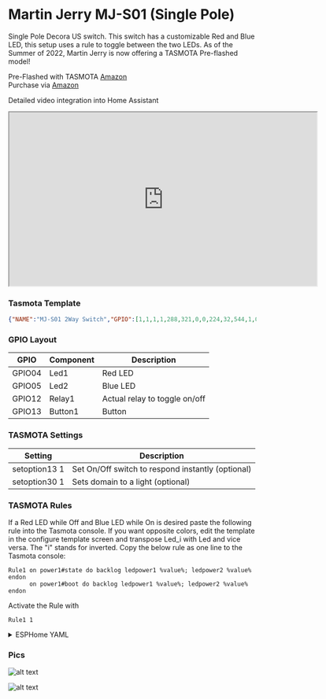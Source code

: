 # Martin Jerry MJ-S01 (Single Pole)

Single Pole Decora US switch.  This switch has a customizable Red and Blue LED, this setup uses a rule to toggle between the two LEDs.  As of the Summer of 2022, Martin Jerry is now offering a TASMOTA Pre-flashed model!

Pre-Flashed with TASMOTA [Amazon](https://amzn.to/3K4qpIx)  
Purchase via [Amazon](https://amzn.to/2IM0cn5)

Detailed video integration into Home Assistant
<iframe allowfullscreen height="353" src="https://www.youtube.com/embed/H7GlOoJrOjU" width="625" youtube-src-=""></iframe>  


### Tasmota Template
```json
{"NAME":"MJ-S01 2Way Switch","GPIO":[1,1,1,1,288,321,0,0,224,32,544,1,0,0],"FLAG":0,"BASE":18, "CMND": "SO30 1 | SO13 1"}
```

### GPIO Layout

| GPIO |    Component | Description |
|------ |-------------|-------------|         
|GPIO04	| Led1 | Red LED
|GPIO05	| Led2 | Blue LED
|GPIO12	| Relay1 | Actual relay to toggle on/off
|GPIO13	| Button1 | Button

### TASMOTA Settings

| Setting | Description
|---------------|-------------
| setoption13 1 | Set On/Off switch to respond instantly (optional)
| setoption30 1 | Sets domain to a light (optional)

### TASMOTA Rules

If a Red LED while Off and Blue LED while On is desired paste the following rule into the Tasmota console.  If you want opposite colors, edit the template in the configure template screen and transpose Led_i with Led and vice versa. The "i" stands for inverted.  Copy the below rule as one line to the Tasmota console:  

```
Rule1 on power1#state do backlog ledpower1 %value%; ledpower2 %value% endon
      on power1#boot do backlog ledpower1 %value%; ledpower2 %value% endon
```

Activate the Rule with 

```
Rule1 1
```

<details><summary>ESPHome YAML</summary>     
<p>

```yaml
substitutions:
  device_name: light_switch1   #CustomizeThis
  friendly_name: Light Switch1 #CustomizeThis
  icon: "mdi:light-switch"

esphome:
  name: ${device_name}
  platform: ESP8266
  board: esp01_1m

wifi:
  ssid: !secret wifi_ssid
  password: !secret wifi_password
  ap:
    ssid: ${device_name} Portal
    password: !secret esphome_ap_password

web_server:

captive_portal:

logger:

api:

ota:

output:
  - platform: gpio
    pin: GPIO12
    id: switch_output

  - platform: gpio
    pin:
      number: GPIO4
    inverted: true      
    id: red_led_output

light:
  - platform: binary
    name: ${friendly_name}
    id: ${device_name}
    output: switch_output
    on_turn_on:
      - light.turn_on: red_led
    on_turn_off:
      - light.turn_off: red_led

  - platform: binary
    id: red_led
    output: red_led_output

binary_sensor:
  - platform: gpio
    pin:
      number: GPIO13
    id: ${device_name}_button
    name: ${friendly_name} Button
    on_press:
      - light.toggle: ${device_name}

status_led:
  # Blue LED
  pin:
    number: GPIO5
    inverted: true
```
</p></details>

### Pics

![alt text](/img/devices/mj-s01_main.webp "Martin Jerry MJ-S01")

![alt text](/img/devices/mj-s01_inside1.webp "Martin Jerry MJ-S01 Insides")
